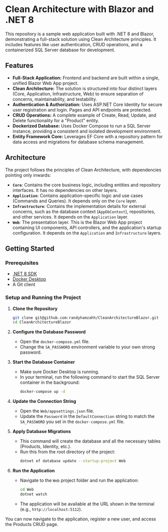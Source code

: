 # Clean Architecture with Blazor and .NET 8

This repository is a sample web application built with .NET 8 and Blazor, demonstrating a full-stack solution using Clean Architecture principles. It includes features like user authentication, CRUD operations, and a containerized SQL Server database for development.

## Features

* **Full-Stack Application:** Frontend and backend are built within a single, unified Blazor Web App project.
* **Clean Architecture:** The solution is structured into four distinct layers (Core, Application, Infrastructure, Web) to ensure separation of concerns, maintainability, and testability.
* **Authentication & Authorization:** Uses ASP.NET Core Identity for secure user registration and login. Pages and API endpoints are protected.
* **CRUD Operations:** A complete example of Create, Read, Update, and Delete functionality for a "Product" entity.
* **Dockerized Database:** Uses Docker Compose to run a SQL Server instance, providing a consistent and isolated development environment.
* **Entity Framework Core:** Leverages EF Core with a repository pattern for data access and migrations for database schema management.

## Architecture

The project follows the principles of Clean Architecture, with dependencies pointing only inwards:

* **`Core`**: Contains the core business logic, including entities and repository interfaces. It has no dependencies on other layers.
* **`Application`**: Contains application-specific logic and use cases (Commands and Queries). It depends only on the `Core` layer.
* **`Infrastructure`**: Contains the implementation details for external concerns, such as the database context (`AppDbContext`), repositories, and other services. It depends on the `Application` layer.
* **`Web`**: The presentation layer. This is the Blazor Web App project containing UI components, API controllers, and the application's startup configuration. It depends on the `Application` and `Infrastructure` layers.

## Getting Started

### Prerequisites

* [.NET 8 SDK](https://dotnet.microsoft.com/download/dotnet/8.0)
* [Docker Desktop](https://www.docker.com/products/docker-desktop)
* A Git client

### Setup and Running the Project

1.  **Clone the Repository**
    ```bash
    git clone git@github.com:randyhamzahh/CleanArchitectureBlazor.git
    cd CleanArchitectureBlazor
    ```

2.  **Configure the Database Password**
    * Open the `docker-compose.yml` file.
    * Change the `SA_PASSWORD` environment variable to your own strong password.

3.  **Start the Database Container**
    * Make sure Docker Desktop is running.
    * In your terminal, run the following command to start the SQL Server container in the background:
        ```bash
        docker-compose up -d
        ```

4.  **Update the Connection String**
    * Open the `Web/appsettings.json` file.
    * Update the `Password` in the `DefaultConnection` string to match the `SA_PASSWORD` you set in the `docker-compose.yml` file.

5.  **Apply Database Migrations**
    * This command will create the database and all the necessary tables (Products, Identity, etc.).
    * Run this from the root directory of the project:
        ```bash
        dotnet ef database update --startup-project Web
        ```

6.  **Run the Application**
    * Navigate to the `Web` project folder and run the application:
        ```bash
        cd Web
        dotnet watch
        ```
    * The application will be available at the URL shown in the terminal (e.g., `http://localhost:5112`).

You can now navigate to the application, register a new user, and access the Products CRUD page.
